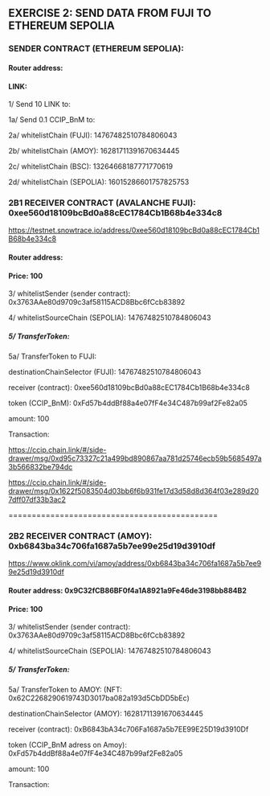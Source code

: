 ## EXERCISE 2: SEND DATA FROM FUJI TO ETHEREUM SEPOLIA

### SENDER CONTRACT (ETHEREUM SEPOLIA): 



#### Router address:	

#### LINK: 

1/ Send 10 LINK to: 

1a/ Send 0.1 CCIP_BnM to: 

2a/ whitelistChain (FUJI): 14767482510784806043

2b/ whitelistChain (AMOY): 16281711391670634445

2c/ whitelistChain (BSC): 13264668187771770619

2d/ whitelistChain (SEPOLIA): 16015286601757825753

###  2B1 RECEIVER CONTRACT (AVALANCHE FUJI): 0xee560d18109bcBd0a88cEC1784Cb1B68b4e334c8

https://testnet.snowtrace.io/address/0xee560d18109bcBd0a88cEC1784Cb1B68b4e334c8

#### Router address: 

#### Price: 100

3/ whitelistSender (sender contract): 0x3763AAe80d9709c3af58115ACD8Bbc6fCcb83892

4/ whitelistSourceChain (SEPOLIA): 14767482510784806043

##### 5/ TransferToken:

5a/ TransferToken to FUJI: 

destinationChainSelector (FUJI): 14767482510784806043

receiver (contract): 0xee560d18109bcBd0a88cEC1784Cb1B68b4e334c8

token (CCIP_BnM): 0xFd57b4ddBf88a4e07fF4e34C487b99af2Fe82a05

amount: 100

Transaction:

https://ccip.chain.link/#/side-drawer/msg/0xd95c73327c21a499bd890867aa781d25746ecb59b5685497a3b566832be794dc

https://ccip.chain.link/#/side-drawer/msg/0x1622f5083504d03bb6f6b931fe17d3d58d8d364f03e289d207dff07df33b3ac2

=============================================

###  2B2 RECEIVER CONTRACT (AMOY): 0xb6843ba34c706fa1687a5b7ee99e25d19d3910df

https://www.oklink.com/vi/amoy/address/0xb6843ba34c706fa1687a5b7ee99e25d19d3910df

#### Router address: 0x9C32fCB86BF0f4a1A8921a9Fe46de3198bb884B2

#### Price: 100

3/ whitelistSender (sender contract): 0x3763AAe80d9709c3af58115ACD8Bbc6fCcb83892

4/ whitelistSourceChain (SEPOLIA): 14767482510784806043

##### 5/ TransferToken:

5a/ TransferToken to AMOY: (NFT: 0x62C2268290619743D3017ba082a193d5CbDD5bEc)

destinationChainSelector (AMOY): 16281711391670634445

receiver (contract): 0xB6843bA34c706Fa1687a5b7EE99E25D19d3910Df

token (CCIP_BnM adress on Amoy): 0xFd57b4ddBf88a4e07fF4e34C487b99af2Fe82a05

amount: 100

Transaction:

